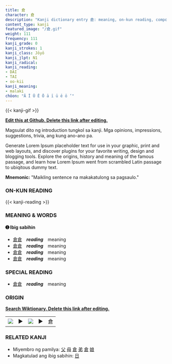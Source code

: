 ```yaml
---
title: 倉
character: 倉
description: "Kanji dictionary entry 倉: meaning, on-kun reading, compounds, origin, related kanji"
content_type: kanji
featured_image: "/倉.gif"
weight: 111
frequency: 111
kanji_grade: 0
kanji_strokes: 1
kanji_class: Jōyō
kanji_jlpt: N1
kanji_radical: 
kanji_reading: 
- DAI
- TAI
- oo-kii
kanji_meaning:
- malaki
chōon: "Ā Ī Ū Ē Ō ā ī ū ē ō ’"
---
```

[//]: # (Don't edit the line below. Kanji animated GIF code is automatically generated.)
{{< kanji-gif >}}

[//]: # (Edit below this line.)

**[Edit this at Github. Delete this link after editing.](https://github.com/tim0g/tim/tree/main/content/kanji/倉/index.md)**

Magsulat dito ng introduction tungkol sa kanji. Mga opinions, impressions, suggestions, trivia, ang kung ano-ano pa.

Generate Lorem Ipsum placeholder text for use in your graphic, print and web layouts, and discover plugins for your favorite writing, design and blogging tools. Explore the origins, history and meaning of the famous passage, and learn how Lorem Ipsum went from scrambled Latin passage to ubiqitous dummy text.
 
**Mnemonic:** "Maikling sentence na makakatulong sa pagsaulo."

### ON-KUN READING

[//]: # (Don't edit the line below. ON-KUN READING code is automatically generated.)
{{< kanji-reading >}}

### MEANING & WORDS

#### ➊ **Ibig sabihin**
  - [倉](../倉)[倉](../倉)　***reading***　meaning
  - [倉](../倉)[倉](../倉)　***reading***　meaning
  - [倉](../倉)[倉](../倉)　***reading***　meaning
  - [倉](../倉)[倉](../倉)　***reading***　meaning

### SPECIAL READING
  - [倉](../倉)[倉](../倉)　***reading***　meaning

### ORIGIN

**[Search Wiktionary. Delete this link after editing.](https://wiktionary.org/wiki/倉)**
<table class="kanji-table"><tr><td>
<img src="60px-倉-bronze.svg.png">
</td><td>▶</td><td>
<img src="60px-倉-oracle.svg.png">
</td><td>▶</td>
<td class="kanji-origin">倉</td>
</tr></table>

### RELATED KANJI
- Miyembro ng pamilya: [父](../父) [母](../母) [倉](../倉) [弟](../弟) [倉](../倉) [娘](../娘)
- Magkatulad ang ibig sabihin: [日](../日)
